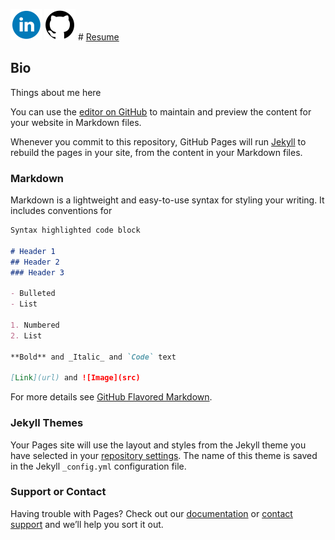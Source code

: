[![linkedin logo](linkedin-logo-50.png)](https://www.linkedin.com/in/matthew-hoyle-0b33831a3/) [![github logo](github-icon-50.png)](https://github.com/Matthew-Hoyle) # [Resume](https://nbviewer.jupyter.org/github/Matthew-Hoyle/Matthew-Hoyle.github.io/blob/master/RESUME%20Spring%202020.pdf)

## Bio

Things about me here


You can use the [editor on GitHub](https://github.com/Matthew-Hoyle/Matthew-Hoyle.github.io/edit/master/index.md) to maintain and preview the content for your website in Markdown files.

Whenever you commit to this repository, GitHub Pages will run [Jekyll](https://jekyllrb.com/) to rebuild the pages in your site, from the content in your Markdown files.

### Markdown

Markdown is a lightweight and easy-to-use syntax for styling your writing. It includes conventions for

```markdown
Syntax highlighted code block

# Header 1
## Header 2
### Header 3

- Bulleted
- List

1. Numbered
2. List

**Bold** and _Italic_ and `Code` text

[Link](url) and ![Image](src)
```

For more details see [GitHub Flavored Markdown](https://guides.github.com/features/mastering-markdown/).

### Jekyll Themes

Your Pages site will use the layout and styles from the Jekyll theme you have selected in your [repository settings](https://github.com/Matthew-Hoyle/Matthew-Hoyle.github.io/settings). The name of this theme is saved in the Jekyll `_config.yml` configuration file.

### Support or Contact

Having trouble with Pages? Check out our [documentation](https://help.github.com/categories/github-pages-basics/) or [contact support](https://github.com/contact) and we’ll help you sort it out.
